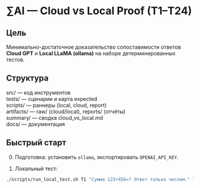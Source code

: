 # ∑AI — Cloud vs Local Proof (T1–T24)

## Цель
Минимально-достаточное доказательство сопоставимости ответов **Cloud GPT** и **Local LLaMA (ollama)** на наборе детерминированных тестов.

## Структура
src/        — код инструментов  
tests/      — сценарии и карта expected  
scripts/    — раннеры (local, cloud, report)  
artifacts/  — raw/ (cloud/local), reports/ (отчёты)  
summary/    — сводка cloud_vs_local.md  
docs/       — документация  

## Быстрый старт
0. Подготовка: установить `ollama`, экспортировать `OPENAI_API_KEY`.

1. Локальный тест:  
```bash
./scripts/run_local_test.sh T1 "Сумма 123+456=? Ответ только числом." llama3:8b
